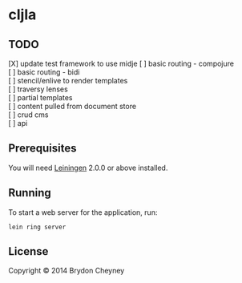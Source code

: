 # cljla

[jla]: http://www.jesuslovesamerika.co.uk

## TODO
[X] update test framework to use midje
[ ] basic routing - compojure<br/>
[ ] basic routing - bidi<br/>
[ ] stencil/enlive to render templates<br/>
[ ] traversy lenses<br/>
[ ] partial templates <br/>
[ ] content pulled from document store<br/>
[ ] crud cms<br/>
[ ] api<br/>

## Prerequisites

You will need [Leiningen][] 2.0.0 or above installed.

[leiningen]: https://github.com/technomancy/leiningen

## Running

To start a web server for the application, run:

    lein ring server

## License

Copyright © 2014 Brydon Cheyney
